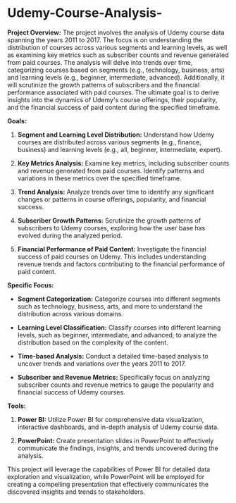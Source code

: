 # Udemy-Course-Analysis-
**Project Overview:**
The project involves the analysis of Udemy course data spanning the years 2011 to 2017. The focus is on understanding the distribution of courses across various segments and learning levels, as well as examining key metrics such as subscriber counts and revenue generated from paid courses. The analysis will delve into trends over time, categorizing courses based on segments (e.g., technology, business, arts) and learning levels (e.g., beginner, intermediate, advanced). Additionally, it will scrutinize the growth patterns of subscribers and the financial performance associated with paid courses. The ultimate goal is to derive insights into the dynamics of Udemy's course offerings, their popularity, and the financial success of paid content during the specified timeframe.

**Goals:**
1. **Segment and Learning Level Distribution:** Understand how Udemy courses are distributed across various segments (e.g., finance, business) and learning levels (e.g., all, beginner, intermediate, expert).

2. **Key Metrics Analysis:** Examine key metrics, including subscriber counts and revenue generated from paid courses. Identify patterns and variations in these metrics over the specified timeframe.

3. **Trend Analysis:** Analyze trends over time to identify any significant changes or patterns in course offerings, popularity, and financial success.

4. **Subscriber Growth Patterns:** Scrutinize the growth patterns of subscribers to Udemy courses, exploring how the user base has evolved during the analyzed period.

5. **Financial Performance of Paid Content:** Investigate the financial success of paid courses on Udemy. This includes understanding revenue trends and factors contributing to the financial performance of paid content.

**Specific Focus:**
- **Segment Categorization:** Categorize courses into different segments such as technology, business, arts, and more to understand the distribution across various domains.

- **Learning Level Classification:** Classify courses into different learning levels, such as beginner, intermediate, and advanced, to analyze the distribution based on the complexity of the content.

- **Time-based Analysis:** Conduct a detailed time-based analysis to uncover trends and variations over the years 2011 to 2017.

- **Subscriber and Revenue Metrics:** Specifically focus on analyzing subscriber counts and revenue metrics to gauge the popularity and financial success of Udemy courses.

**Tools:**
1. **Power BI:** Utilize Power BI for comprehensive data visualization, interactive dashboards, and in-depth analysis of Udemy course data.

2. **PowerPoint:** Create presentation slides in PowerPoint to effectively communicate the findings, insights, and trends uncovered during the analysis.

This project will leverage the capabilities of Power BI for detailed data exploration and visualization, while PowerPoint will be employed for creating a compelling presentation that effectively communicates the discovered insights and trends to stakeholders.
